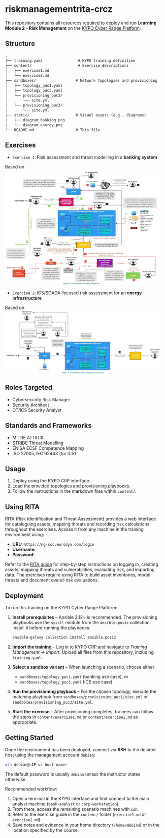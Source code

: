 # riskmanagementrita-crcz

This repository contains all resources required to deploy and run **Learning Module 2 – Risk Management** 
on the [KYPO Cyber Range Platform](https://docs.crp.kypo.muni.cz/).

## Structure

```
.
├── training.yaml                # KYPO training definition
├── content/                     # Exercise descriptions
│   ├── exercise1.md
│   └── exercise2.md
├── sandboxes/                  # Network topologies and provisioning
│   ├── topology_puc1.yaml
│   ├── topology_puc3.yaml
│   └── provisioning_puc1/
│       └── site.yml
│   └── provisioning_puc3/
│       └── site.yml
├── static/                     # Visual assets (e.g., diagrams)
│   ├── diagram_banking.png
│   └── diagram_energy.png
└── README.md                   # This file
```

## Exercises

- `Exercise 1`: Risk assessment and threat modelling in a **banking system**  

Based on:
![Diagram banking](static/diagram_banking.png)

- `Exercise 2`: ICS/SCADA-focused risk assessment for an **energy infrastructure**

Based on:
![Diagram energy](static/diagram_energy.png)

## Roles Targeted

- Cybersecurity Risk Manager
- Security Architect
- OT/ICS Security Analyst

## Standards and Frameworks

- MITRE ATT&CK
- STRIDE Threat Modelling
- ENISA ECSF Competence Mapping
- ISO 27005, IEC 62443 (for ICS)

## Usage

1. Deploy using the KYPO CRP interface.
2. Load the provided topologies and provisioning playbooks.
3. Follow the instructions in the markdown files within `content/`.

## Using RITA

RITA (Risk Identification and Threat Assessment) provides a web interface for
cataloguing assets, mapping threats and recording risk calculations throughout
the exercises. Access it from any machine in the training environment using:

- **URL:** `https://ng-soc.eurodyn.com/login`
- **Username:**
- **Password:**

Refer to the [RITA guide](content/rita_guide.md) for step-by-step instructions on logging in, creating assets, mapping threats and vulnerabilities, evaluating risk, and importing data. The exercises require using RITA to build asset inventories, model threats and document overall risk evaluations.

## Deployment

To run this training on the KYPO Cyber Range Platform:

1. **Install prerequisites** – Ansible 2.12+ is recommended. The provisioning playbooks use the `sysctl` module from the `ansible.posix` collection. Install it before running the playbooks:

   ```bash
   ansible-galaxy collection install ansible.posix
   ```
2. **Import the training** – Log in to KYPO CRP and navigate to *Training Management → Import*. Upload all files from this repository, including `training.yaml`.
3. **Select a sandbox variant** – When launching a scenario, choose either:
   - `sandboxes/topology_puc1.yaml` (banking use case), or
   - `sandboxes/topology_puc3.yaml` (ICS use case).
4. **Run the provisioning playbook** – For the chosen topology, execute the matching playbook from `sandboxes/provisioning_puc1/site.yml` or `sandboxes/provisioning_puc3/site.yml`.
5. **Start the exercise** – After provisioning completes, trainees can follow the steps in `content/exercise1.md` or `content/exercise2.md` as appropriate.

## Getting Started

Once the environment has been deployed, connect via **SSH** to the desired host using the management account `debian`:

```bash
ssh debian@<IP or host-name>
```

The default password is usually `debian` unless the instructor states otherwise.

Recommended workflow:

1. Open a terminal in the KYPO interface and first connect to the main analyst machine (`bank-analyst` or `corp-workstation`).
2. From there, access the remaining scenario machines with `ssh`.
3. Refer to the exercise guide in the `content/` folder (`exercise1.md` or `exercise2.md`).
4. Save notes and evidence in your home directory (`/home/debian`) or in the location specified by the course.
